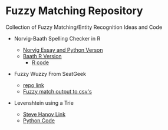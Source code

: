 # Fuzzy Matching Repository
Collection of Fuzzy Matching/Entity Recognition Ideas and Code

* Norvig-Baath Spelling Checker in R
   - <a href="http://norvig.com/spell-correct.html">Norvig Essay and Python Verson</a>
   - <a href="http://www.sumsar.net/blog/2014/12/peter-norvigs-spell-checker-in-two-lines-of-r/">Baath R Version</a>
        - <a href="https://github.com/rakato/fuzzymatching/blob/master/norvigbath_spelling.r">R code</a>

* Fuzzy Wuzzy From SeatGeek
   - <a href ="https://github.com/rakato/fuzzywuzzy" >repo link</a>
   - <a href = "https://github.com/rakato/fuzzymatching/blob/master/fuzzytocsv.py" >Fuzzy match output to csv's </a>

* Levenshtein using a Trie
   - <a href = "http://stevehanov.ca/blog/index.php?id=114" > Steve Hanov Link </a>
   - <a href = "https://github.com/rakato/fuzzymatching/blob/master/lev_using_trie.py" > Python Code </a>
